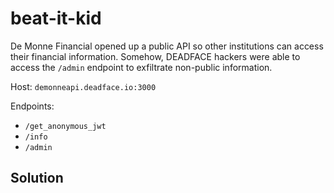 # beat-it-kid

De Monne Financial opened up a public API so other institutions can access their financial information. 
Somehow, DEADFACE hackers were able to access the `/admin` endpoint to exfiltrate non-public information.

Host: `demonneapi.deadface.io:3000`

Endpoints:
- `/get_anonymous_jwt`
- `/info`
- `/admin`

## Solution

